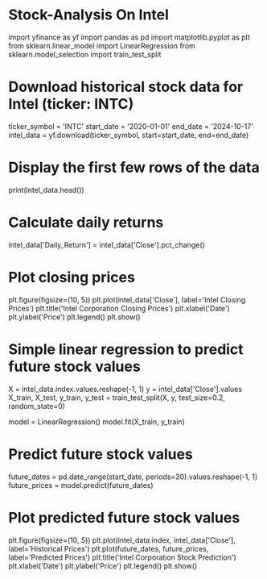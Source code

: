 # Stock-Analysis On Intel

import yfinance as yf
import pandas as pd
import matplotlib.pyplot as plt
from sklearn.linear_model import LinearRegression
from sklearn.model_selection import train_test_split

# Download historical stock data for Intel (ticker: INTC)
ticker_symbol = 'INTC'
start_date = '2020-01-01'
end_date = '2024-10-17'
intel_data = yf.download(ticker_symbol, start=start_date, end=end_date)

# Display the first few rows of the data
print(intel_data.head())

# Calculate daily returns
intel_data['Daily_Return'] = intel_data['Close'].pct_change()

# Plot closing prices
plt.figure(figsize=(10, 5))
plt.plot(intel_data['Close'], label='Intel Closing Prices')
plt.title('Intel Corporation Closing Prices')
plt.xlabel('Date')
plt.ylabel('Price')
plt.legend()
plt.show()

# Simple linear regression to predict future stock values
X = intel_data.index.values.reshape(-1, 1)
y = intel_data['Close'].values
X_train, X_test, y_train, y_test = train_test_split(X, y, test_size=0.2, random_state=0)

model = LinearRegression()
model.fit(X_train, y_train)

# Predict future stock values
future_dates = pd.date_range(start_date, periods=30).values.reshape(-1, 1)
future_prices = model.predict(future_dates)

# Plot predicted future stock values
plt.figure(figsize=(10, 5))
plt.plot(intel_data.index, intel_data['Close'], label='Historical Prices')
plt.plot(future_dates, future_prices, label='Predicted Prices')
plt.title('Intel Corporation Stock Prediction')
plt.xlabel('Date')
plt.ylabel('Price')
plt.legend()
plt.show()
